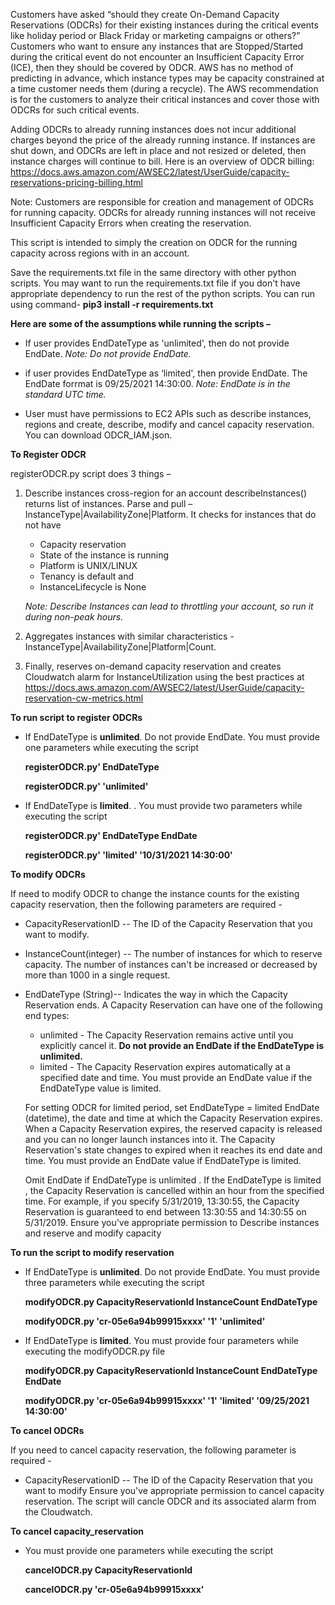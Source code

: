 Customers have asked “should they create On-Demand Capacity Reservations (ODCRs) for their existing instances during the critical events like holiday period or Black Friday or marketing campaigns or others?” Customers who want to ensure any instances that are Stopped/Started during the critical event do not encounter an Insufficient Capacity Error (ICE), then they should be covered by ODCR. AWS has no method of predicting in advance, which instance types may be capacity constrained at a time customer needs them (during a recycle). The AWS recommendation is for the customers to analyze their critical instances and cover those with ODCRs for such critical events.

Adding ODCRs to already running instances does not incur additional charges beyond the price of the already running instance. If instances are shut down, and ODCRs are left in place and not resized or deleted, then instance charges will continue to bill. Here is an overview of ODCR billing: https://docs.aws.amazon.com/AWSEC2/latest/UserGuide/capacity-reservations-pricing-billing.html

Note: Customers are responsible for creation and management of ODCRs for running capacity. ODCRs for already running instances will not receive Insufficient Capacity Errors when creating the reservation.

This script is intended to simply the creation on ODCR for the running capacity across regions with in an account.

Save the requirements.txt file in the same directory with other python scripts. You may want to run the requirements.txt file if you don't have appropriate dependency to run the rest of the python scripts. You can run using command- 
    **pip3 install -r requirements.txt**  

**Here are some of the assumptions while running the scripts –**

* If user provides EndDateType as 'unlimited', then do not provide EndDate. 
    *Note: Do not provide EndDate.*

* if user provides EndDateType as ‘limited', then provide EndDate. The EndDate forrmat is 09/25/2021 14:30:00.
    *Note: EndDate is in the standard UTC time.*

* User must have permissions to EC2 APIs such as describe instances, regions and create, describe, modify and cancel capacity reservation. You can download ODCR_IAM.json.
    
    
**To Register ODCR**

registerODCR.py script does 3 things –

1. Describe instances cross-region for an account describeInstances() returns list of instances. Parse and pull – InstanceType|AvailabilityZone|Platform. It checks for instances that do not have 
    * Capacity reservation 
    * State of the instance is running 
    * Platform is UNIX/LINUX
    * Tenancy is default and 
    * InstanceLifecycle is None 
    
    *Note: Describe Instances can lead to throttling your account, so run it during non-peak hours.*

2. Aggregates instances with similar characteristics - InstanceType|AvailabilityZone|Platform|Count.
3. Finally, reserves on-demand capacity reservation and creates Cloudwatch alarm for InstanceUtilization using the best practices at https://docs.aws.amazon.com/AWSEC2/latest/UserGuide/capacity-reservation-cw-metrics.html

**To run script to register ODCRs**
* If EndDateType is **unlimited**. Do not provide EndDate.
    You must provide one parameters while executing the script

    **registerODCR.py' EndDateType**

    **registerODCR.py' 'unlimited'**

* If EndDateType is **limited**. .
    You must provide two parameters while executing the script

    **registerODCR.py' EndDateType EndDate**

    **registerODCR.py' 'limited' '10/31/2021 14:30:00'**


**To modify ODCRs**
 
If need to modify ODCR to change the instance counts for the existing capacity reservation, then the following parameters are required - 
* CapacityReservationID -- The ID of the Capacity Reservation that you want to modify.
* InstanceCount(integer) -- The number of instances for which to reserve capacity. The number of instances can't be increased or decreased by more than 1000 in a single request. 
* EndDateType (String)-- Indicates the way in which the Capacity Reservation ends. A Capacity Reservation can have one of the following end types: 
    
    * unlimited - The Capacity Reservation remains active until you explicitly cancel it. 
        **Do not provide an EndDate if the EndDateType is unlimited.** 
    * limited - The Capacity Reservation expires automatically at a specified date and time. You must provide an EndDate value if the EndDateType value is limited. 
    
    For setting ODCR for limited period, set EndDateType = limited EndDate (datetime), the date and time at which the Capacity Reservation expires. When a Capacity Reservation expires, the reserved capacity is released and you can no longer launch instances into it. The Capacity Reservation's state changes to expired when it reaches its end date and time. You must provide an EndDate value if EndDateType is limited. 
    
    Omit EndDate if EndDateType is unlimited . If the EndDateType is limited , the Capacity Reservation is cancelled within an hour from the specified time. For example, if you specify 5/31/2019, 13:30:55, the Capacity Reservation is guaranteed to end between 13:30:55 and 14:30:55 on 5/31/2019. Ensure you've appropriate permission to Describe instances and reserve and modify capacity

**To run the script to modify reservation**

* If EndDateType is **unlimited**. Do not provide EndDate.
    You must provide three parameters while executing the script
    
    **modifyODCR.py CapacityReservationId InstanceCount EndDateType**

    **modifyODCR.py 'cr-05e6a94b99915xxxx' '1' 'unlimited'**

* If EndDateType is **limited**.
    You must provide four parameters while executing the modifyODCR.py file 
    
    **modifyODCR.py CapacityReservationId InstanceCount EndDateType EndDate**

    **modifyODCR.py 'cr-05e6a94b99915xxxx' '1' 'limited' '09/25/2021 14:30:00'**

**To cancel ODCRs** 

If you need to cancel capacity reservation, the following parameter is required -
* CapacityReservationID -- The ID of the Capacity Reservation that you want to modify Ensure you've appropriate permission to cancel capacity reservation. The script will cancle ODCR and its associated alarm from the Cloudwatch.

**To cancel capacity_reservation** 

* You must provide one parameters while executing the script
    
    **cancelODCR.py CapacityReservationId**

    **cancelODCR.py 'cr-05e6a94b99915xxxx'**


